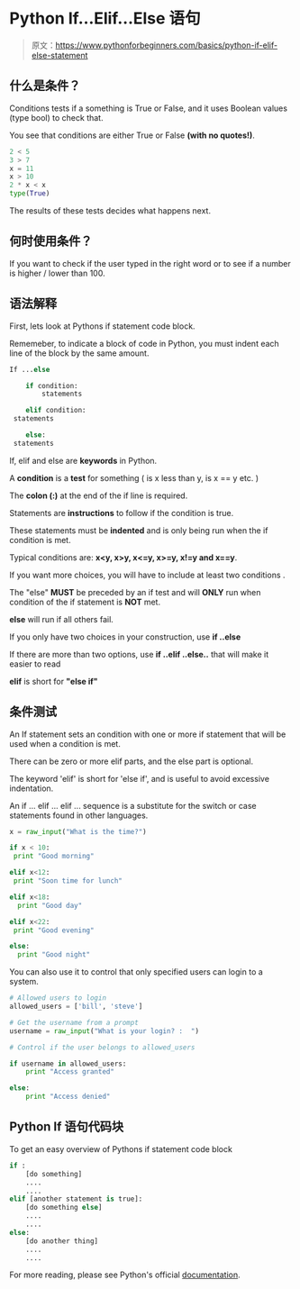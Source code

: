 # Python If…Elif…Else 语句

> 原文：<https://www.pythonforbeginners.com/basics/python-if-elif-else-statement>

## 什么是条件？

Conditions tests if a something is True or False, and it uses Boolean values
(type bool) to check that. 

You see that conditions are either True or False **(with no quotes!)**. 

```py
2 < 5
3 > 7
x = 11
x > 10
2 * x < x
type(True)

```

The results of these tests decides what happens next. 

## 何时使用条件？

If you want to check if the user typed in the right word or to see if a number is higher / lower than 100\. 

## 语法解释

First, lets look at Pythons if statement code block. 

Rememeber, to indicate a block of code in Python, you must indent each line of the block by the same amount. 

```py
If ...else

    if condition:
        statements

    elif condition:
 statements

    else:
 statements

```

If, elif and else are **keywords** in Python.

A **condition** is a **test** for something ( is x less than y, is x == y etc. )

The **colon (:)** at the end of the if line is required. 

Statements are **instructions** to follow if the condition is true. 

These statements must be **indented** and is only being run when the if condition
is met. 

Typical conditions are: **x<y, x>y, x<=y, x>=y, x!=y and x==y**. 

If you want more choices, you will have to include at least two conditions . 

The "else" **MUST** be preceded by an if test and will **ONLY** run when condition of
the if statement is **NOT** met. 

**else** will run if all others fail. 

If you only have two choices in your construction, use **if ..else** 

If there are more than two options, use **if ..elif ..else..** that will make
it easier to read

**elif** is short for **"else if"** 

## 条件测试

An If statement sets an condition with one or more if statement that will be
used when a condition is met.

There can be zero or more elif parts, and the else part is optional. 

The keyword 'elif' is short for 'else if', and is useful to avoid excessive
indentation.

An if ... elif ... elif ... sequence is a substitute for the switch or case
statements found in other languages. 

```py
x = raw_input("What is the time?")

if x < 10:
 print "Good morning"

elif x<12: 
 print "Soon time for lunch"

elif x<18: 
  print "Good day"

elif x<22: 
 print "Good evening"

else: 
  print "Good night"

```

You can also use it to control that only specified users can login to a system. 

```py
# Allowed users to login
allowed_users = ['bill', 'steve']

# Get the username from a prompt
username = raw_input("What is your login? :  ")

# Control if the user belongs to allowed_users

if username in allowed_users:
    print "Access granted"

else:
    print "Access denied"

```

## Python If 语句代码块

To get an easy overview of Pythons if statement code block 

```py
if :
    [do something]
    ....
    ....
elif [another statement is true]:
    [do something else]
    ....
    ....
else:
    [do another thing]
    ....
    .... 
```

For more reading, please see Python's official [documentation](https://docs.python.org/2/tutorial/controlflow.html "docs_python"). 
